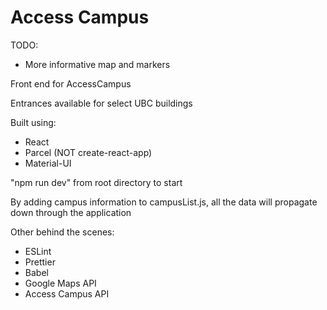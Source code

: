 # Access Campus
TODO:
- More informative map and markers

Front end for AccessCampus

Entrances available for select UBC buildings

Built using:
- React
- Parcel (NOT create-react-app)
- Material-UI

"npm run dev" from root directory to start

By adding campus information to campusList.js, all the data will propagate down through the application

Other behind the scenes:
- ESLint
- Prettier
- Babel
- Google Maps API
- Access Campus API
